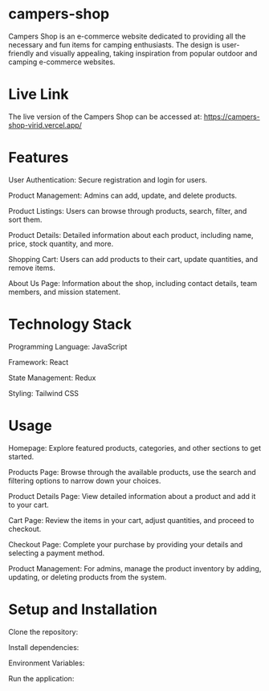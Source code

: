 
# campers-shop

Campers Shop is an e-commerce website dedicated to providing all the necessary and fun items for camping enthusiasts. The design is user-friendly and visually appealing, taking inspiration from popular outdoor and camping e-commerce websites.

# Live Link


The live version of the Campers Shop can be accessed at: https://campers-shop-virid.vercel.app/

# Features

User Authentication: Secure registration and login for users.

Product Management: Admins can add, update, and delete products.

Product Listings: Users can browse through products, search, filter, and sort them.

Product Details: Detailed information about each product, including name, price, stock quantity, and more.

Shopping Cart: Users can add products to their cart, update quantities, and remove items.

About Us Page: Information about the shop, including contact details, team members, and mission statement.

# Technology Stack

Programming Language: JavaScript

Framework: React

State Management: Redux

Styling: Tailwind CSS

# Usage



Homepage: Explore featured products, categories, and other sections to get started.

Products Page: Browse through the available products, use the search and filtering options to narrow down your choices.

Product Details Page: View detailed information about a product and add it to your cart.

Cart Page: Review the items in your cart, adjust quantities, and proceed to checkout.

Checkout Page: Complete your purchase by providing your details and selecting a payment method.

Product Management: For admins, manage the product inventory by adding, updating, or deleting products from the system.




# Setup and Installation


Clone the repository:

Install dependencies:

Environment Variables:

Run the application:



